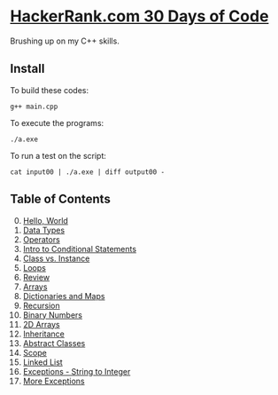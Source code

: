 # [HackerRank.com 30 Days of Code](https://www.hackerrank.com/domains/tutorials/30-days-of-code)

Brushing up on my C++ skills.

## Install

To build these codes:

    g++ main.cpp

To execute the programs:

    ./a.exe

To run a test on the script:

    cat input00 | ./a.exe | diff output00 -

## Table of Contents

0. [Hello, World](HelloWorld/main.cpp)
1. [Data Types](DataTypes/main.cpp)
2. [Operators](Operators/main.cpp)
3. [Intro to Conditional Statements](Condition/main.cpp)
4. [Class vs. Instance](ClassInstance/)
5. [Loops](Loops/)
6. [Review](Review/)
7. [Arrays](Arrays/)
8. [Dictionaries and Maps](Maps/)
9. [Recursion](Recursion/)
10. [Binary Numbers](Binary/)
11. [2D Arrays](Arrays-2D/)
12. [Inheritance](Inheritance/)
13. [Abstract Classes](Abstract/)
14. [Scope](Scope/)
15. [Linked List](LinkedList/)
16. [Exceptions - String to Integer](Exceptions/)
17. [More Exceptions](PropagatingExceptions/)

